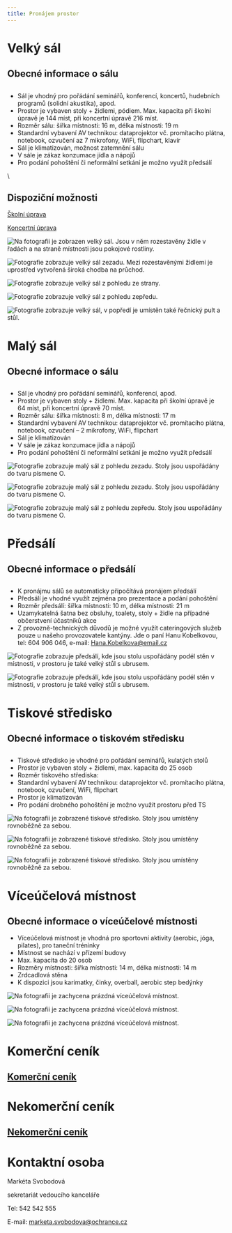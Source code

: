 ```yaml
---
title: Pronájem prostor
---
```

# Velký sál

<!--StartFragment-->

## Obecné informace o sálu

## <!--StartFragment-->

* Sál je vhodný pro pořádání seminářů, konferencí, koncertů, hudebních programů (solidní akustika), apod.
* Prostor je vybaven stoly + židlemi, pódiem. Max. kapacita při školní úpravě je 144 míst, při koncertní úpravě 216 míst.
* Rozměr sálu: šířka místnosti: 16 m, délka místnosti: 19 m
* Standardní vybavení AV technikou: dataprojektor vč. promítacího plátna, notebook, ozvučení az 7 mikrofony, WiFi, flipchart, klavír
* Sál je klimatizován, možnost zatemnění sálu
* V sále je zákaz konzumace jídla a nápojů
* Pro podání pohoštění či neformální setkání je možno využít předsálí

<!--EndFragment-->\

<!--StartFragment-->

## Dispoziční možnosti

<!--EndFragment-->

[Školní úprava](https://www.ochrance.cz/fileadmin/user_upload/img/Saly/VS_skolni_uprava_144_osob.pdf)

[Koncertní úprava](https://www.ochrance.cz/fileadmin/user_upload/img/Saly/VS_koncertni_uprava_216_osob.pdf)

![Na fotografii je zobrazen velký sál. Jsou v něm rozestavěny židle v řadách a na straně místnosti jsou pokojové rostliny.](velky_sal_1.jpg "Velký sál")

![Fotografie zobrazuje velký sál zezadu. Mezi rozestavěnými židlemi je uprostřed vytvořená široká chodba na průchod.](velky_sal_2.jpg "Velký sál")

![Fotografie zobrazuje velký sál z pohledu ze strany.](velky_sal_3.jpg "Velký sál")

![Fotografie zobrazuje velký sál z pohledu zepředu. ](velky_sal_4.jpg "Velký sál")

![Fotografie zobrazuje velký sál, v popředí je umístěn také řečnický pult a stůl.](velky_sal_5.jpg "Velký sál")

# Malý sál

<!--StartFragment-->

## Obecné informace o sálu

## <!--StartFragment-->

* Sál je vhodný pro pořádání seminářů, konferencí, apod.
* Prostor je vybaven stoly + židlemi. Max. kapacita při školní úpravě je 64 míst, při koncertní úpravě 70 míst.
* Rozměr sálu: šířka místnosti: 8 m, délka místnosti: 17 m
* Standardní vybavení AV technikou: dataprojektor vč. promítacího plátna, notebook, ozvučení – 2 mikrofony, WiFi, flipchart
* Sál je klimatizován
* V sále je zákaz konzumace jídla a nápojů
* Pro podání pohoštění či neformální setkání je možno využít předsálí

<!--EndFragment-->

![Fotografie zobrazuje malý sál z pohledu zezadu. Stoly jsou uspořádány do tvaru písmene O.](maly_sal_1.jpg "Malý sál")

![Fotografie zobrazuje malý sál z pohledu zezadu. Stoly jsou uspořádány do tvaru písmene O.](maly_sal_2.jpg "Malý sál")

![Fotografie zobrazuje malý sál z pohledu zepředu. Stoly jsou uspořádány do tvaru písmene O.](maly_sal_3.jpg "Malý sál")

# Předsálí

<!--StartFragment-->

## Obecné informace o předsálí

## <!--StartFragment-->

* K pronájmu sálů se automaticky připočítává pronájem předsálí
* Předsálí je vhodné využít zejména pro prezentace a podání pohoštění
* Rozměr předsálí: šířka místnosti: 10 m, délka místnosti: 21 m
* Uzamykatelná šatna bez obsluhy, toalety, stoly + židle na případné občerstvení účastníků akce
* Z provozně-technických důvodů je možné využít cateringových služeb pouze u našeho provozovatele kantýny. Jde o paní Hanu Kobelkovou, tel: 604 906 046, e-mail: [Hana.Kobelkova@email.cz](mailto:Hana.Kobelkova@email.cz)

<!--EndFragment-->

![Fotografie zobrazuje předsálí, kde jsou stolu uspořádány podél stěn v místnosti, v prostoru je také velký stůl s ubrusem.](predsali_1.jpg "Předsálí")

![Fotografie zobrazuje předsálí, kde jsou stolu uspořádány podél stěn v místnosti, v prostoru je také velký stůl s ubrusem.](predsali_2.jpg "Předsálí")

# Tiskové středisko



<!--StartFragment-->

## Obecné informace o tiskovém středisku

## <!--EndFragment-->





<!--StartFragment-->

* Tiskové středisko je vhodné pro pořádání seminářů, kulatých stolů
* Prostor je vybaven stoly + židlemi, max. kapacita do 25 osob
* Rozměr tiskového střediska:
* Standardní vybavení AV technikou: dataprojektor vč. promítacího plátna, notebook, ozvučení, WiFi, flipchart
* Prostor je klimatizován
* Pro podání drobného pohoštění je možno využít prostoru před TS

<!--EndFragment-->

![Na fotografii je zobrazené tiskové středisko. Stoly jsou umístěny rovnoběžně za sebou.](tiskove_stredisko_1.jpg "Tiskové středisko")

![Na fotografii je zobrazené tiskové středisko. Stoly jsou umístěny rovnoběžně za sebou.](tiskove_stredisko_2.jpg "Tiskové středisko")

![Na fotografii je zobrazené tiskové středisko. Stoly jsou umístěny rovnoběžně za sebou.](tiskove_stredisko_3.jpg "Tiskové středisko")

# Víceúčelová místnost

<!--StartFragment-->

## Obecné informace o víceúčelové místnosti

<!--EndFragment-->

<!--StartFragment-->

* Víceúčelová místnost je vhodná pro sportovní aktivity (aerobic, jóga, pilates), pro taneční tréninky
* Místnost se nachází v přízemí budovy
* Max. kapacita do 20 osob
* Rozměry místnosti: šířka místnosti: 14 m, délka místnosti: 14 m
* Zrdcadlová stěna
* K dispozici jsou karimatky, činky, overball, aerobic step bedýnky

<!--EndFragment-->

![Na fotografii je zachycena prázdná víceúčelová místnost.](viceucelova_mistnost_1.jpg "Víceúčelová místnost")

![Na fotografii je zachycena prázdná víceúčelová místnost.](viceucelova_mistnost_2.jpg "Víceúčelová místnost")

![Na fotografii je zachycena prázdná víceúčelová místnost.](viceucelova_mistnost_3.jpg "Víceúčelová místnost")

# Komerční ceník

## [Komerční ceník](https://www.ochrance.cz/fileadmin/user_upload/img/Saly/Cenik_komercni_2020.pdf)

# [](https://www.ochrance.cz/fileadmin/user_upload/img/Saly/Cenik_komercni_2020.pdf)Nekomerční ceník

## [Nekomerční ceník](https://www.ochrance.cz/fileadmin/user_upload/img/Saly/Cenik_nekomercni_2020.pdf)

# Kontaktní osoba





<!--StartFragment-->

Markéta Svobodová

sekretariát vedoucího kanceláře

Tel: 542 542 555

E-mail: marketa.svobodova@ochrance.cz

<!--EndFragment-->